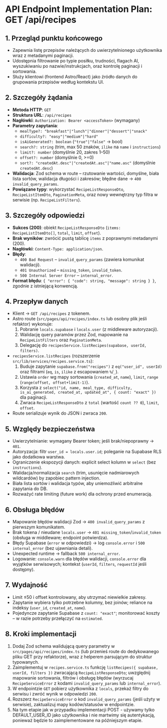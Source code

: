 # API Endpoint Implementation Plan: GET /api/recipes

## 1. Przegląd punktu końcowego
- Zapewnia listę przepisów należących do uwierzytelnionego użytkownika wraz z metadanymi paginacji.
- Udostępnia filtrowanie po typie posiłku, trudności, flagach AI, wyszukiwaniu po nazwie/instrukcjach, oraz kontrolę paginacji i sortowania.
- Służy klientowi (frontend Astro/React) jako źródło danych do grupowania przepisów według kontekstu UI.

## 2. Szczegóły żądania
- **Metoda HTTP**: `GET`
- **Struktura URL**: `/api/recipes`
- **Nagłówki**: `Authorization: Bearer <accessToken>` (wymagany)
- **Parametry zapytania**:
  - `mealType?: "breakfast"|"lunch"|"dinner"|"dessert"|"snack"`
  - `difficulty?: "easy"|"medium"|"hard"`
  - `isAiGenerated?: boolean` (`"true"|"false"` → bool)
  - `search?: string` (trim, max 50 znaków, `ilike` na `name` i `instructions`)
  - `limit?: number` (domyślnie 20, zakres 1–50)
  - `offset?: number` (domyślnie 0, >=0)
  - `sort?: "createdAt.desc"|"createdAt.asc"|"name.asc"` (domyślnie `createdAt.desc`)
- **Walidacja**: Zod schema w route – rzutowanie wartości, domyślne, biała lista sortów, walidacja długości i zakresów; błędne dane → `400 invalid_query_params`.
- **Powiązane typy**: wykorzystać `RecipeListResponseDto`, `RecipeListItemDto`, `PaginationMeta`, oraz nowy wewnętrzny typ filtra w serwisie (np. `RecipeListFilters`).

## 3. Szczegóły odpowiedzi
- **Sukces (200)**: obiekt `RecipeListResponseDto` (`items: RecipeListItemDto[]`, `total`, `limit`, `offset`).
- **Brak wyników**: zwrócić pustą tablicę `items` z poprawnymi metadanymi (200).
- **Nagłówki**: `Content-Type: application/json`.
- **Błędy**:
  - `400 Bad Request` – `invalid_query_params` (zawiera komunikat walidacji).
  - `401 Unauthorized` – `missing_token`, `invalid_token`.
  - `500 Internal Server Error` – `internal_error`.
- **Format błędu**: `{ "error": { "code": string, "message": string } }`, zgodnie z istniejącą konwencją.

## 4. Przepływ danych
- Klient → `GET /api/recipes` z tokenem.
- Astro route (`src/pages/api/recipes/index.ts` lub osobny plik jeśli refaktor) wykonuje:
  1. Pobranie `locals.supabase` i `locals.user` (z middleware autoryzacji).
  2. Walidację query paramów przez Zod, mapowanie na `RecipeListFilters` oraz `PaginationMeta`.
  3. Delegację do `recipesService.listRecipes(supabase, userId, filters)`.
- `recipesService.listRecipes` (rozszerzenie `src/lib/services/recipes.service.ts`):
  1. Buduje zapytanie `supabase.from("recipes")` z `eq("user_id", userId)` oraz filtrami (`eq`, `is`, `ilike` z escapowaniem `%`/`_`).
  2. Ustawia `order` wg mapy sortowania (`created_at`, `name`), `limit`, `range` (`range(offset, offset+limit-1)`).
  3. Korzysta z `select("id, name, meal_type, difficulty, is_ai_generated, created_at, updated_at", { count: "exact" })` dla paginacji.
  4. Zwraca `RecipeListResponseDto` z `total` (wartość `count ?? 0`), `limit`, `offset`.
- Route serializuje wynik do JSON i zwraca `200`.

## 5. Względy bezpieczeństwa
- Uwierzytelnianie: wymagany Bearer token; jeśli brak/niepoprawny → `401`.
- Autoryzacja: filtr `user_id = locals.user.id`; poleganie na Supabase RLS jako dodatkowa warstwa.
- Ograniczenie ekspozycji danych: explicit select kolumn w `select` (bez `instructions`).
- Walidacja/normalizacja `search` (trim, usunięcie nadmiarowych wildcardów) by zapobiec pattern injection.
- Biała lista sortów i walidacja typów, aby uniemożliwić arbitralne zapytania do DB.
- Rozważyć rate limiting (future work) dla ochrony przed enumeracją.

## 6. Obsługa błędów
- Mapowanie błędów walidacji Zod → `400 invalid_query_params` z pierwszym komunikatem.
- Brak tokena / nieudane `locals.user` → `401 missing_token`/`invalid_token` (obsługa w middleware; endpoint potwierdza).
- Błędy Supabase (`error` w odpowiedzi) → log `console.error` i `500 internal_error` (bez ujawniania detali).
- Unexpected runtime → fallback `500 internal_error`.
- Logowanie: `console.warn` dla błędów walidacji, `console.error` dla wyjątków serwisowych; kontekst (`userId`, `filters`, `requestId` jeśli dostępny).

## 7. Wydajność
- Limit ≤50 i offset kontrolowany, aby utrzymać niewielkie zakresy.
- Zapytanie wybiera tylko potrzebne kolumny, bez joinów; reliance na indeksy (`user_id`, `created_at`, `name`).
- Pojedyncze zapytanie Supabase z `count: "exact"`; monitorować koszty – w razie potrzeby przełączyć na `estimated`.

## 8. Kroki implementacji
1. Dodaj Zod schema walidującą query parametry w `src/pages/api/recipes/index.ts` (lub przenieś route do dedykowanego pliku GET przy refaktorze), wraz z helperem parsującym do struktur typowanych.
2. Zaimplementuj w `recipes.service.ts` funkcję `listRecipes({ supabase, userId, filters })` zwracającą `RecipeListResponseDto`; uwzględnij mapowanie sortowania, filtrów i obsługę błędów (wyrzucaj `RecipeServiceError` z kodami `invalid_query_params` lub `internal_error`).
3. W endpointzie `GET` pobierz użytkownika z `locals`, przekaż filtry do serwisu i zwróć wynik w odpowiedzi `200`.
4. Rozszerz `RecipeServiceError` o kod `invalid_query_params` (jeśli użyty w serwisie), zaktualizuj mapy kodów/statusów w endpointzie.
5. Na tym etapie jak w przypadku implementacji POST - używamy tylko DEFAULT_USER_ID jako użytkownika i nie martwimy się autentykacją, ponieważ będzie to zaimplementowane na późniejszym etapie.
